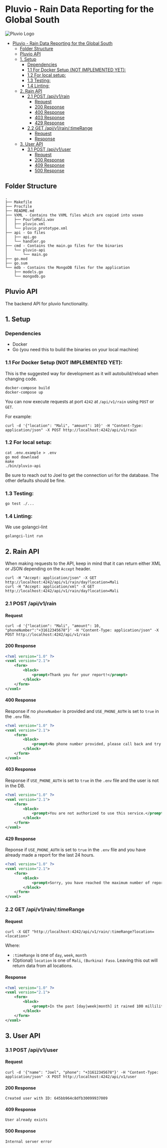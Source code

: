 # Pluvio - Rain Data Reporting for the Global South

![Pluvio Logo](Website/logo-transparent.png)

- [Pluvio - Rain Data Reporting for the Global South](#pluvio---rain-data-reporting-for-the-global-south)
	- [Folder Structure](#folder-structure)
	- [Pluvio API](#pluvio-api)
	- [1. Setup](#1-setup)
		- [Dependencies](#dependencies)
		- [1.1 For Docker Setup (NOT IMPLEMENTED YET):](#11-for-docker-setup-not-implemented-yet)
		- [1.2 For local setup:](#12-for-local-setup)
		- [1.3 Testing:](#13-testing)
		- [1.4 Linting:](#14-linting)
	- [2. Rain API](#2-rain-api)
		- [2.1 POST /api/v1/rain](#21-post-apiv1rain)
			- [Request](#request)
			- [200 Response](#200-response)
			- [400 Response](#400-response)
			- [403 Response](#403-response)
			- [429 Response](#429-response)
		- [2.2 GET /api/v1/rain/:timeRange](#22-get-apiv1raintimerange)
			- [Request](#request-1)
			- [Response](#response)
	- [3. User API](#3-user-api)
		- [3.1 POST /api/v1/user](#31-post-apiv1user)
			- [Request](#request-2)
			- [200 Response](#200-response-1)
			- [409 Response](#409-response)
			- [500 Response](#500-response)


## Folder Structure

```
.
├── Makefile
├── Procfile
├── README.md
├── VXML - Contains the VXML files which are copied into voxeo
│   ├── PourleMali.wav
│   ├── pluvio.xml
│   └── pluvio_prototype.xml
├── api - Go files
│   ├── api.go
│   └── handler.go
├── cmd - Contains the main.go files for the binaries
│   └── pluvio-api
│       └── main.go
├── go.mod
├── go.sum
└── mdb - Contains the MongoDB files for the application
    ├── models.go
    └── mongodb.go
```

## Pluvio API

The backend API for pluvio functionality.

## 1. Setup

### Dependencies

- Docker
- Go (you need this to build the binaries on your local machine)

### 1.1 For Docker Setup (NOT IMPLEMENTED YET):

This is the suggested way for development as it will autobuild/reload when changing
code.

```
docker-compose build
docker-compose up
```

You can now execute requests at port `4242` at `/api/v1/rain` using `POST` or `GET`.

For example:

```
curl -d '{"location": "Mali", "amount": 10}' -H "Content-Type: application/json" -X POST http://localhost:4242/api/v1/rain
```

### 1.2 For local setup:

```
cat .env.example > .env
go mod download
make
./bin/pluvio-api
```

Be sure to reach out to Joel to get the connection uri for the database. The other defaults should be fine.

### 1.3 Testing:

```
go test ./...
```

### 1.4 Linting:

We use golangci-lint

```
golangci-lint run
```

## 2. Rain API

When making requests to the API, keep in mind that it can return either XML or JSON depending on the `Accept` header.
```
curl -H "Accept: application/json" -X GET http://localhost:4242/api/v1/rain/day?location=Mali
curl -H "Accept: application/xml" -X GET http://localhost:4242/api/v1/rain/day?location=Mali
```

### 2.1 POST /api/v1/rain

#### Request

```
curl -d '{"location": "Mali", "amount": 10, "phoneNumber":"+31612345678"}' -H "Content-Type: application/json" -X POST http://localhost:4242/api/v1/rain
```

#### 200 Response

```xml
<?xml version="1.0" ?>
<vxml version="2.1">
	<form>
		<block>
			<prompt>Thank you for your report!</prompt>
		</block>
	</form>
</vxml>
```

#### 400 Response
Response if no `phoneNumber` is provided and `USE_PHONE_AUTH` is set to `true` in the `.env` file.

```xml
<?xml version="1.0" ?>
<vxml version="2.1">
	<form>
		<block>
			<prompt>No phone number provided, please call back and try again.</prompt>
		</block>
	</form>
</vxml>
```

#### 403 Response
Response if  `USE_PHONE_AUTH` is set to `true` in the `.env` file and the user is not in the DB.

```xml
<?xml version="1.0" ?>
<vxml version="2.1">
	<form>
		<block>
			<prompt>You are not authorized to use this service.</prompt>
		</block>
	</form>
</vxml>
```

#### 429 Response
Reponse if `USE_PHONE_AUTH` is set to `true` in the `.env` file and you have already made a report for the last 24 hours.

```xml
<?xml version="1.0" ?>
<vxml version="2.1">
	<form>
		<block>
			<prompt>Sorry, you have reached the maximum number of reports for today.</prompt>
		</block>
	</form>
</vxml>
```

### 2.2 GET /api/v1/rain/:timeRange

#### Request

```
curl -X GET "http://localhost:4242/api/v1/rain/:timeRange?location=<location>"
```
Where:
- `:timeRange` is one of `day`, `week`, `month`
- (Optional) `location` is one of `Mali`, `(Burkina) Faso`. Leaving this out will return data from all locations.

#### Response

```xml
<?xml version="1.0" ?>
<vxml version="2.1">
	<form>
		<block>
			<prompt>In the past [day|week|month] it rained 100 milliliters</prompt>
		</block>
	</form>
</vxml>
```


## 3. User API

### 3.1 POST /api/v1/user

#### Request

```
curl -d '{"name": "Joel", "phone": "+31612345678"}' -H "Content-Type: application/json" -X POST http://localhost:4242/api/v1/user
```


#### 200 Response

```
Created user with ID: 645bb964c8dfb30099937009
```

#### 409 Response

```
User already exists
```

#### 500 Response

```
Internal server error
```